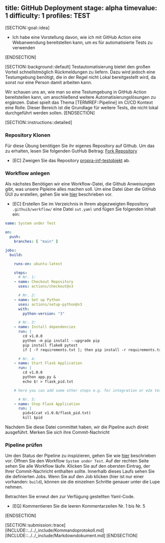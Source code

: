 title: GitHub Deployment
stage: alpha
timevalue: 1
difficulty: 1
profiles: TEST
---
[SECTION::goal::idea]

- Ich habe eine Vorstellung davon, wie ich mit GitHub Action eine Webanwendung bereitstellen kann,
  um es für automatisierte Tests zu verwenden

[ENDSECTION]

[SECTION::background::default]
Testautomatisierung bietet den großen Vorteil schnellstmöglich Rückmeldungen zu liefern. Dazu wird jedoch eine
Testumgebung benötigt, die in der Regel nicht Lokal bereitgestellt wird, da sonst nur eine Person damit arbeiten kann.

Wir schauen uns an, wie man so eine Testumgebung in GitHub Action bereitstellen kann, um anschließend weitere Automatisierungslösungen zu ergänzen. Dabei spielt das Thema [TERMREF::Pipeline] im CI/CD Kontext eine Rolle.
Dieser Bereich ist die Grundlage für weitere Tests, die nicht lokal durchgeführt werden sollen.
[ENDSECTION]

[SECTION::instructions::detailed]

### Repository Klonen

Für diese Übung benötigen Sie ihr eigenes Repository auf Github. Um das zu erhalten, lesen Sie
folgenden GutHub Beitrag: [Fork Repository](https://docs.github.com/de/pull-requests/collaborating-with-pull-requests/working-with-forks/fork-a-repo)

- [EC] Zweigen Sie das Repository [propra-inf-testobjekt](https://github.com/fubinf/propra-inf-testobjekt) ab.

### Workflow anlegen

Als nächstes Benötigen wir eine Workflow-Datei, die Github Anweisungen gibt, was unsere Pipleine alles machen soll. Um
eine Datei über die GitHub GUI zu erstellen, gehen Sie wie [hier](https://docs.github.com/de/repositories/working-with-files/managing-files/creating-new-files#) beschrieben vor.

- [EC] Erstellen Sie im Verzeichnis in Ihrem abgezweigten Repository `.githuib/workflow/` eine Datei `sut.yaml` und fügen Sie folgenden Inhalt ein:

```yaml
name: System under Test

on:
  push:
    branches: [ "main" ]

jobs:
  build:

    runs-on: ubuntu-latest

    steps:
      # Nr. 1: 
    - name: Checkout Repository
      uses: actions/checkout@v3

      # Nr. 2:
    - name: Set up Python
      uses: actions/setup-python@v3
      with:
        python-version: "3"

      # Nr. 3:
    - name: Install dependencies
      run: |
        cd v1.0.0
        python -m pip install --upgrade pip
        pip install flake8 pytest
        if [ -f requirements.txt ]; then pip install -r requirements.txt; fi

      # Nr. 4:
    - name: Start Flask Application
      run: |
        cd v1.0.0
        python app.py &
        echo $! > flask_pid.txt

    # here you can add some other steps e.g. for integration or e2e tests

      # Nr. 5:
    - name: Stop Flask Application
      run: |
        pid=$(cat v1.0.0/flask_pid.txt)
        kill $pid

```

Nachdem Sie diese Datei committet haben, wir die Pipeline auch direkt ausgeführt. Merken Sie sich ihre Commit-Nachricht

### Pipeline prüfen

Um den Status der Pipeline zu inspizieren, gehen Sie wie [hier](https://docs.github.com/de/actions/quickstart#viewing-your-workflow-results) beschrieben vor.
Öffnen Sie den Workflow `System under Test`. Auf der rechten Seite sehen Sie alle Workflow läufe. Klicken
Sie auf den obersten Eintrag, der Ihrer Commit-Nachricht enthalten sollte. Innerhalb dieses Laufs sehen Sie
die definierten Jobs. Wenn Sie auf den Job klicken (hier ist nur einer vorhanden: `build`), können sie die
einzelnen Schritte genauer unter die Lupe nehmen.

Betrachten Sie erneut den zur Verfügung gestellten Yaml-Code.

- [EQ] Kommentieren Sie die leeren Kommentarzeilen Nr. 1 bis Nr. 5

[ENDSECTION]

[SECTION::submission::trace]
[INCLUDE::../../_include/Kommandoprotokoll.md]
[INCLUDE::../../_include/Markdowndokument.md]
[ENDSECTION]
